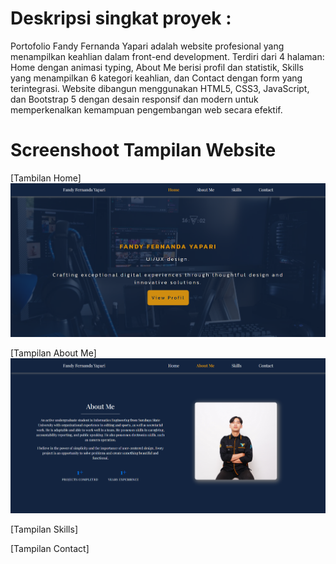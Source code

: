 # Deskripsi singkat proyek :
Portofolio Fandy Fernanda Yapari adalah website profesional yang menampilkan keahlian dalam front-end development. Terdiri dari 4 halaman: 
Home dengan animasi typing, About Me berisi profil dan statistik, Skills yang menampilkan 6 kategori keahlian, dan Contact dengan form yang terintegrasi. 
Website dibangun menggunakan HTML5, CSS3, JavaScript, dan Bootstrap 5 dengan desain responsif dan modern untuk memperkenalkan kemampuan pengembangan web secara efektif.

# Screenshoot Tampilan Website
[Tambilan Home]
<img src="https://github.com/Fandyyapari/Project-Web-Portofolio/blob/main/home.png" />

[Tampilan About Me]
<img src="https://github.com/Fandyyapari/Project-Web-Portofolio/blob/main/about%20me.png"/>

[Tampilan Skills]
<img src="" />

[Tampilan Contact]
<img src=""/>


